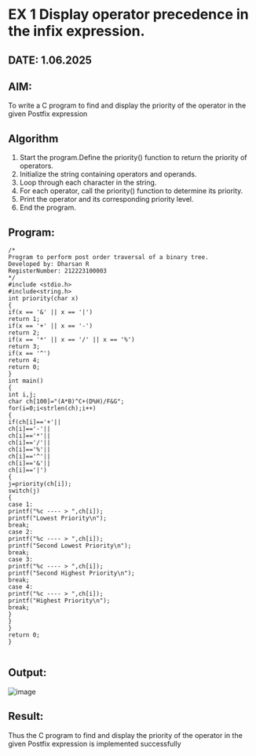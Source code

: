 # EX 1 Display operator precedence in the infix expression.
## DATE: 1.06.2025
## AIM:
To write a C program to find and display the priority of the operator in the given Postfix expression

## Algorithm
1. Start the program.Define the priority() function to return the priority of operators.
2. Initialize the string containing operators and operands.
3. Loop through each character in the string.
4. For each operator, call the priority() function to determine its priority.
5. Print the operator and its corresponding priority level.
6. End the program.
  

## Program:
```
/*
Program to perform post order traversal of a binary tree.
Developed by: Dharsan R
RegisterNumber: 212223100003
*/
#include <stdio.h> 
#include<string.h> 
int priority(char x) 
{ 
if(x == '&' || x == '|') 
return 1; 
if(x == '+' || x == '-') 
return 2; 
if(x == '*' || x == '/' || x == '%') 
return 3; 
if(x == '^') 
return 4; 
return 0; 
} 
int main() 
{ 
int i,j;
char ch[100]="(A*B)^C+(D%H)/F&G"; 
for(i=0;i<strlen(ch);i++) 
{ 
if(ch[i]=='+'|| 
ch[i]=='-'|| 
ch[i]=='*'|| 
ch[i]=='/'|| 
ch[i]=='%'|| 
ch[i]=='^'|| 
ch[i]=='&'|| 
ch[i]=='|') 
{ 
j=priority(ch[i]); 
switch(j) 
{ 
case 1: 
printf("%c ---- > ",ch[i]); 
printf("Lowest Priority\n"); 
break; 
case 2: 
printf("%c ---- > ",ch[i]); 
printf("Second Lowest Priority\n"); 
break; 
case 3: 
printf("%c ---- > ",ch[i]); 
printf("Second Highest Priority\n"); 
break; 
case 4: 
printf("%c ---- > ",ch[i]); 
printf("Highest Priority\n"); 
break; 
} 
} 
}  
return 0; 
}
 

```

## Output:

![image](https://github.com/user-attachments/assets/4ade8493-c496-4c7a-a807-3356a5be5e43)


## Result:
Thus the C program to find and display the priority of the operator in the given Postfix expression is implemented successfully
